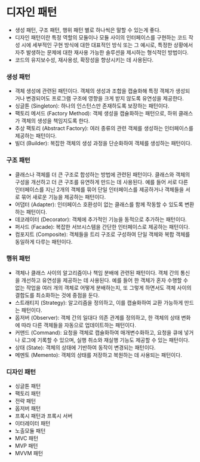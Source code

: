 # 디자인 패턴

- 생성 패턴, 구조 패턴, 행위 패턴 별로 하나씩은 말할 수 있는게 좋다.
- 디자인 패턴이란 특정 역할의 모듈이나 모듈 사이의 인터페이스를 구현하는 코드 작성 시에 세부적인 구현 방식에 대한 대표적인 방식 또는 그 예시로,
  특정한 상황에서 자주 발생하는 문제에 대한 재사용 가능한 솔루션을 제시하는 형식적인 방법이다.
- 코드의 유지보수성, 재사용성, 확장성을 향상시키는 데 사용된다.

### 생성 패턴

- 객체 생성에 관련된 패턴이다. 객체의 생성과 조합을 캡슐화해 특정 객체가 생성되거나 변경되어도 프로그램 구조에 영향을 크게 받지 않도록 유연성을 제공한다.
- 싱글톤 (Singleton): 하나의 인스턴스만 존재하도록 보장하는 패턴이다.
- 팩토리 메서드 (Factory Method): 객체 생성을 캡슐화하는 패턴으로, 하위 클래스가 객체의 생성을 책임지도록 한다.
- 추상 팩토리 (Abstract Factory): 여러 종류의 관련 객체를 생성하는 인터페이스를 제공하는 패턴이다.
- 빌더 (Builder): 복잡한 객체의 생성 과정을 단순화하여 객체를 생성하는 패턴이다.

### 구조 패턴

- 클래스나 객체를 더 큰 구조로 합성하는 방법에 관련된 패턴이다. 클래스와 객체의 구성을 개선하고 더 큰 구조를 유연하게 만드는 데 사용된다.
  예를 들어 서로 다른 인터페이스를 지닌 2개의 객체를 묶어 단일 인터페이스를 제공하거나 객체들을 서로 묶어 새로운 기능을 제공하는 패턴이다.
- 어댑터 (Adapter): 인터페이스 호환성이 없는 클래스를 함께 작동할 수 있도록 변환하는 패턴이다.
- 데코레이터 (Decorator): 객체에 추가적인 기능을 동적으로 추가하는 패턴이다.
- 퍼사드 (Facade): 복잡한 서브시스템을 간단한 인터페이스로 제공하는 패턴이다.
- 컴포지트 (Composite): 객체들을 트리 구조로 구성하여 단일 객체와 복합 객체를 동일하게 다루는 패턴이다.

### 행위 패턴

- 객체나 클래스 사이의 알고리즘이나 책임 분배에 관련된 패턴이다. 객체 간의 통신을 개선하고 유연성을 제공하는 데 사용된다.
  예를 들어 한 객체가 혼자 수행할 수 없는 작업을 여러 개의 객체로 어떻게 분배하는지, 또 그렇게 하면서도 객체 사이의 결합도를 최소화하는 것에 중점을 둔다.
- 스트래티지 (Strategy): 알고리즘을 정의하고, 이를 캡슐화하여 교환 가능하게 만드는 패턴이다.
- 옵저버 (Observer): 객체 간의 일대다 의존 관계를 정의하고, 한 객체의 상태 변화에 따라 다른 객체들을 자동으로 업데이트하는 패턴이다.
- 커맨드 (Command): 요청을 객체로 캡슐화하여 매개변수화하고, 요청을 큐에 넣거나 로그에 기록할 수 있으며, 실행 취소와 재실행 기능도 제공할 수 있는 패턴이다.
- 상태 (State): 객체의 상태에 기반하여 동작이 변경되는 패턴이다.
- 메멘토 (Memento): 객체의 상태를 저장하고 복원하는 데 사용되는 패턴이다.

### 디자인 패턴

- 싱글톤 패턴
- 팩토리 패턴
- 전략 패턴
- 옵저버 패턴
- 프록시 패턴과 프록시 서버
- 이터레이터 패턴
- 노출모듈 패턴
- MVC 패턴
- MVP 패턴
- MVVM 패턴
